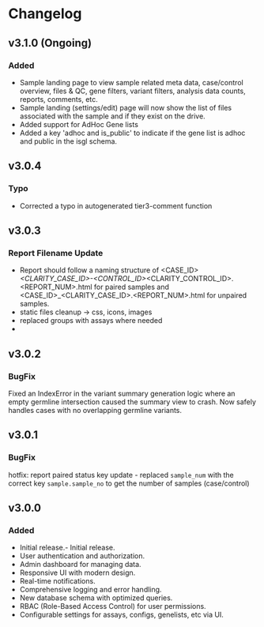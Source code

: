# Changelog

## v3.1.0 (Ongoing)
### Added
- Sample landing page to view sample related meta data, case/control overview, files & QC, gene filters, variant filters, analysis data counts, reports, comments, etc.
- Sample landing (settings/edit) page will now show the list of files associated with the sample and if they exist on the drive.
- Added support for AdHoc Gene lists
- Added a key 'adhoc and is_public' to indicate if the gene list is adhoc and public in the isgl schema.

## v3.0.4
### Typo
- Corrected a typo in autogenerated tier3-comment function

## v3.0.3
### Report Filename Update
- Report should follow a naming structure of <CASE_ID>_<CLARITY_CASE_ID>-<CONTROL_ID>_<CLARITY_CONTROL_ID>.<REPORT_NUM>.html for paired samples and <CASE_ID>_<CLARITY_CASE_ID>.<REPORT_NUM>.html for unpaired samples.
- static files cleanup -> css, icons, images
- replaced groups with assays where needed
- 

## v3.0.2
### BugFix
Fixed an IndexError in the variant summary generation logic where an empty germline intersection caused the summary view to crash. Now safely handles cases with no overlapping germline variants.


## v3.0.1
### BugFix
hotfix: report paired status key update - replaced `sample_num` with the correct key `sample.sample_no` to get the number of samples (case/control)

## v3.0.0
### Added
- Initial release.- Initial release.
- User authentication and authorization.
- Admin dashboard for managing data.
- Responsive UI with modern design.
- Real-time notifications.
- Comprehensive logging and error handling.
- New database schema with optimized queries.
- RBAC (Role-Based Access Control) for user permissions.
- Configurable settings for assays, configs, genelists, etc via UI.
